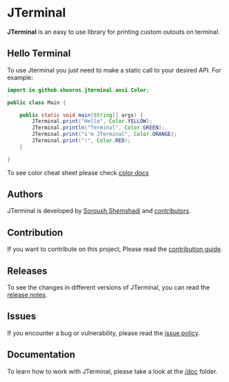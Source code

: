 # JTerminal
**JTerminal** is an easy to use library for printing custom outouts on terminal.

## Hello Terminal
To use Jterminal you just need to make a static call to your desired API. For example:

```java
import io.github.shuoros.jterminal.ansi.Color;

public class Main {

	public static void main(String[] args) {
		JTerminal.print("Hello", Color.YELLOW);
		JTerminal.println("Terminal", Color.GREEN);
		JTerminal.print("i'm JTerminal", Color.ORANGE);
		JTerminal.print("!", Color.RED);
	}

}
```

To see color cheat sheet please check [color docs](https://github.com/shuoros/JTerminal/blob/main/doc/colors)

## Authors
JTerminal is developed by [Soroush Shemshadi](https://github.com/shuoros) and [contributors](https://github.com/shuoros/JTerminal/blob/main/CONTRIBUTORS.md).

## Contribution
If you want to contribute on this project, Please read the [contribution guide](https://github.com/shuoros/JTerminal/blob/main/CONTRIBUTE.md).

## Releases
To see the changes in different versions of JTerminal, you can read the [release notes](https://github.com/shuoros/JTerminal/blob/main/RELEASENOTES.md).

## Issues
If you encounter a bug or vulnerability, please read the [issue policy](https://github.com/shuoros/JTerminal/blob/main/ISSUES.md).

## Documentation
To learn how to work with JTerminal, please take a look at the [/doc](https://github.com/shuoros/JTerminal/blob/main/doc) folder.